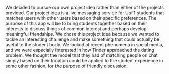 We decided to pursue our own project idea rather than either of the projects provided. Our project idea is a live messaging service for UofT students that matches users with other users based on their specific preferences. The purpose of this app will be to bring students together based on their interests to discuss things of common interest and perhaps develop meaningful friendships. We chose this project idea because we wanted to tackle an interesting challenge and make something that could actually be useful to the student body. We looked at recent phenomena in social media, and we were especially interested in how Tinder approached the dating problem. We thought the model that they had of matching people on chat simply based on their location could be applied to the student experience in some other fashion, for the purpose of friendly discussion.
